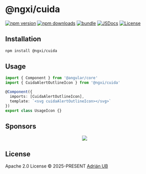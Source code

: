 # @ngxi/cuida

[![npm version][npm-version-src]][npm-version-href]
[![npm downloads][npm-downloads-src]][npm-downloads-href]
[![bundle][bundle-src]][bundle-href]
[![JSDocs][jsdocs-src]][jsdocs-href]
[![License][license-src]][license-href]

## Installation

```sh
npm install @ngxi/cuida
```

## Usage

```ts
import { Component } from '@angular/core'
import { CuidaAlertOutlineIcon } from '@ngxi/cuida'

@Component({
  imports: [CuidaAlertOutlineIcon],
  template: `<svg cuidaAlertOutlineIcon></svg>`
})
export class UsageIcon {}
```

## Sponsors

<p align="center">
  <a href="https://cdn.jsdelivr.net/gh/adrian-ub/static/sponsors.svg">
    <img src='https://cdn.jsdelivr.net/gh/adrian-ub/static/sponsors.svg'/>
  </a>
</p>

## License

Apache 2.0 License © 2025-PRESENT [Adrián UB](https://github.com/adrian-ub)

<!-- Badges -->

[npm-version-src]: https://img.shields.io/npm/v/@ngxi/cuida?style=flat&colorA=080f12&colorB=1fa669
[npm-version-href]: https://npmjs.com/package/@ngxi/cuida
[npm-downloads-src]: https://img.shields.io/npm/dm/@ngxi/cuida?style=flat&colorA=080f12&colorB=1fa669
[npm-downloads-href]: https://npmjs.com/package/@ngxi/cuida
[bundle-src]: https://img.shields.io/bundlephobia/minzip/@ngxi/cuida?style=flat&colorA=080f12&colorB=1fa669&label=minzip
[bundle-href]: https://bundlephobia.com/result?p=@ngxi/cuida
[license-src]: https://img.shields.io/npm/l/@ngxi/cuida?style=flat&colorA=080f12&colorB=1fa669
[license-href]: https://github.com/adrian-ub/ngxi/blob/main/LICENSE
[jsdocs-src]: https://img.shields.io/badge/jsdocs-reference-080f12?style=flat&colorA=080f12&colorB=1fa669
[jsdocs-href]: https://www.jsdocs.io/package/@ngxi/cuida
